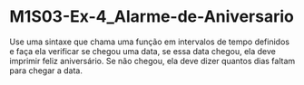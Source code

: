 # M1S03-Ex-4_Alarme-de-Aniversario

Use uma sintaxe que chama uma função em intervalos de tempo definidos e faça ela verificar se chegou uma data, se essa data chegou, ela deve imprimir feliz aniversário. Se não chegou, ela deve dizer quantos dias faltam para chegar a data.
